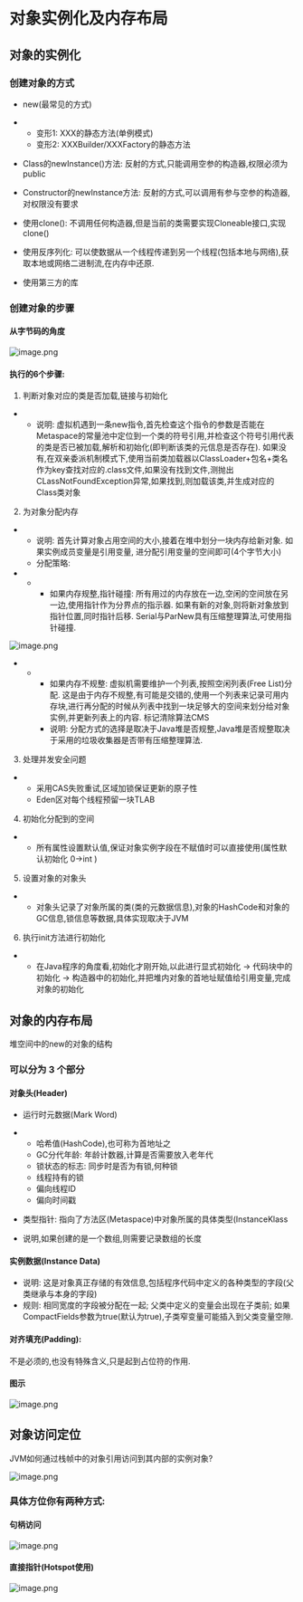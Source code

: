 # 对象实例化及内存布局

## 对象的实例化

### 创建对象的方式

-   new(最常见的方式)

-   -   变形1: XXX的静态方法(单例模式)
    -   变形2:        XXXBuilder/XXXFactory的静态方法

-   Class的newInstance()方法: 反射的方式,只能调用空参的构造器,权限必须为public
-   Constructor的newInstance方法: 反射的方式,可以调用有参与空参的构造器,对权限没有要求
-   使用clone(): 不调用任何构造器,但是当前的类需要实现Cloneable接口,实现clone()
-   使用反序列化: 可以使数据从一个线程传递到另一个线程(包括本地与网络),获取本地或网络二进制流,在内存中还原.
-   使用第三方的库

### 创建对象的步骤

#### 从字节码的角度

![image.png](_images/1599224141415-16ffe836-cc80-4f4b-9de1-93a708629225.png)

#### 执行的6个步骤:

1.  判断对象对应的类是否加载,链接与初始化

-   -   说明: 虚拟机遇到一条new指令,首先检查这个指令的参数是否能在Metaspace的常量池中定位到一个类的符号引用,并检查这个符号引用代表的类是否已被加载,解析和初始化(即判断该类的元信息是否存在). 如果没有,在双亲委派机制模式下,使用当前类加载器以ClassLoader+包名+类名作为key查找对应的.class文件,如果没有找到文件,测抛出CLassNotFoundException异常,如果找到,则加载该类,并生成对应的Class类对象

2.  为对象分配内存

-   -   说明: 首先计算对象占用空间的大小,接着在堆中划分一块内存给新对象. 如果实例成员变量是引用变量, 进分配引用变量的空间即可(4个字节大小)
    -   分配策略:

-   -   -   如果内存规整,指针碰撞: 所有用过的内存放在一边,空闲的空间放在另一边,使用指针作为分界点的指示器. 如果有新的对象,则将新对象放到指针位置,同时指针后移. Serial与ParNew具有压缩整理算法,可使用指针碰撞.

![image.png](_images/1599224141350-491d3bf1-9783-4a4b-879a-7bd685f6a804.png)

-   -   -   如果内存不规整: 虚拟机需要维护一个列表,按照空闲列表(Free List)分配. 这是由于内存不规整,有可能是交错的,使用一个列表来记录可用内存块,进行再分配的时候从列表中找到一块足够大的空间来划分给对象实例,并更新列表上的内容. 标记清除算法CMS
        -   说明: 分配方式的选择是取决于Java堆是否规整,Java堆是否规整取决于采用的垃圾收集器是否带有压缩整理算法.

3.  处理并发安全问题

-   -   采用CAS失败重试,区域加锁保证更新的原子性
    -   Eden区对每个线程预留一块TLAB

4.  初始化分配到的空间

-   -   所有属性设置默认值,保证对象实例字段在不赋值时可以直接使用(属性默认初始化 0->int )

5.  设置对象的对象头

-   -   对象头记录了对象所属的类(类的元数据信息),对象的HashCode和对象的GC信息,锁信息等数据,具体实现取决于JVM

6.  执行init方法进行初始化

-   -   在Java程序的角度看,初始化才刚开始,以此进行显式初始化 -> 代码块中的初始化 -> 构造器中的初始化,并把堆内对象的首地址赋值给引用变量,完成对象的初始化

 

## 对象的内存布局

堆空间中的new的对象的结构

### 可以分为 3 个部分

#### 对象头(Header)

-   运行时元数据(Mark Word)

-   -   哈希值(HashCode),也可称为首地址之
    -   GC分代年龄: 年龄计数器,计算是否需要放入老年代
    -   锁状态的标志: 同步时是否为有锁,何种锁
    -   线程持有的锁
    -   偏向线程ID
    -   偏向时间戳

-   类型指针: 指向了方法区(Metaspace)中对象所属的具体类型(InstanceKlass
-   说明,如果创建的是一个数组,则需要记录数组的长度

#### 实例数据(Instance Data)

-   说明: 这是对象真正存储的有效信息,包括程序代码中定义的各种类型的字段(父类继承与本身的字段)
-   规则: 相同宽度的字段被分配在一起; 父类中定义的变量会出现在子类前; 如果CompactFields参数为true(默认为true),子类窄变量可能插入到父类变量空隙.

#### 对齐填充(Padding): 

不是必须的,也没有特殊含义,只是起到占位符的作用.

#### 图示

![image.png](_images/1599224144657-0bcaa5b2-879f-4dd8-bcad-8c55c9a5aebc.png)

 

## 对象访问定位

JVM如何通过栈帧中的对象引用访问到其内部的实例对象?

![image.png](_images/1599224143221-efffba7f-460d-47b8-89b2-979b1f12008a.png)

### 具体方位你有两种方式:

#### 句柄访问

![image.png](_images/1599224144452-84f01624-562f-470c-9e68-4224fd89ed6e.png)

#### 直接指针(Hotspot使用)

![image.png](_images/1599224143322-cc7bbc0b-e56a-4573-b49e-dc2c08834ee7.png)